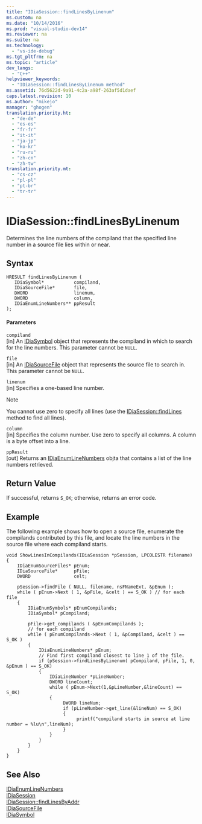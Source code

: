 ```yaml
---
title: "IDiaSession::findLinesByLinenum"
ms.custom: na
ms.date: "10/14/2016"
ms.prod: "visual-studio-dev14"
ms.reviewer: na
ms.suite: na
ms.technology: 
  - "vs-ide-debug"
ms.tgt_pltfrm: na
ms.topic: "article"
dev_langs: 
  - "C++"
helpviewer_keywords: 
  - "IDiaSession::findLinesByLinenum method"
ms.assetid: 76d5622d-9a91-4c2a-a98f-263af5d1daef
caps.latest.revision: 10
ms.author: "mikejo"
manager: "ghogen"
translation.priority.ht: 
  - "de-de"
  - "es-es"
  - "fr-fr"
  - "it-it"
  - "ja-jp"
  - "ko-kr"
  - "ru-ru"
  - "zh-cn"
  - "zh-tw"
translation.priority.mt: 
  - "cs-cz"
  - "pl-pl"
  - "pt-br"
  - "tr-tr"
---
```

# IDiaSession::findLinesByLinenum
Determines the line numbers of the compiland that the specified line number in a source file lies within or near.  
  
## Syntax  
  
```cpp#  
HRESULT findLinesByLinenum (   
   IDiaSymbol*           compiland,  
   IDiaSourceFile*       file,  
   DWORD                 linenum,  
   DWORD                 column,  
   IDiaEnumLineNumbers** ppResult  
);  
```  
  
#### Parameters  
 `compiland`  
 [in] An [IDiaSymbol](../debugger/idiasymbol.md) object that represents the compiland in which to search for the line numbers. This parameter cannot be `NULL`.  
  
 `file`  
 [in] An [IDiaSourceFile](../debugger/idiasourcefile.md) object that represents the source file to search in. This parameter cannot be `NULL`.  
  
 `linenum`  
 [in] Specifies a one-based line number.  
  
> [!NOTE]
>  You cannot use zero to specify all lines (use the [IDiaSession::findLines](../debugger/idiasession--findlines.md) method to find all lines).  
  
 `column`  
 [in] Specifies the column number. Use zero to specify all columns. A column is a byte offset into a line.  
  
 `ppResult`  
 [out] Returns an [IDiaEnumLineNumbers](../debugger/idiaenumlinenumbers.md) objta that contains a list of the line numbers retrieved.  
  
## Return Value  
 If successful, returns `S_OK`; otherwise, returns an error code.  
  
## Example  
 The following example shows how to open a source file, enumerate the compilands contributed by this file, and locate the line numbers in the source file where each compiland starts.  
  
```cpp#  
void ShowLinesInCompilands(IDiaSession *pSession, LPCOLESTR filename)  
{  
    IDiaEnumSourceFiles* pEnum;  
    IDiaSourceFile*      pFile;  
    DWORD                celt;  
  
    pSession->findFile ( NULL, filename, nsFNameExt, &pEnum );  
    while ( pEnum->Next ( 1, &pFile, &celt ) == S_OK ) // for each file  
    {  
        IDiaEnumSymbols* pEnumCompilands;  
        IDiaSymbol* pCompiland;  
  
        pFile->get_compilands ( &pEnumCompilands );  
        // for each compiland  
        while ( pEnumCompilands->Next ( 1, &pCompiland, &celt ) == S_OK )  
        {  
            IDiaEnumLineNumbers* pEnum;  
            // Find first compiland closest to line 1 of the file.  
            if (pSession->findLinesByLinenum( pCompiland, pFile, 1, 0, &pEnum ) == S_OK)  
            {  
                IDiaLineNumber *pLineNumber;  
                DWORD lineCount;  
                while ( pEnum->Next(1,&pLineNumber,&lineCount) == S_OK)  
                {  
                     DWORD lineNum;  
                     if (pLineNumber->get_line(&lineNum) == S_OK)  
                     {  
                          printf("compiland starts in source at line number = %lu\n",lineNum);  
                     }  
                }  
            }  
        }  
    }  
}  
```  
  
## See Also  
 [IDiaEnumLineNumbers](../debugger/idiaenumlinenumbers.md)   
 [IDiaSession](../debugger/idiasession.md)   
 [IDiaSession::findLinesByAddr](../debugger/idiasession--findlinesbyaddr.md)   
 [IDiaSourceFile](../debugger/idiasourcefile.md)   
 [IDiaSymbol](../debugger/idiasymbol.md)